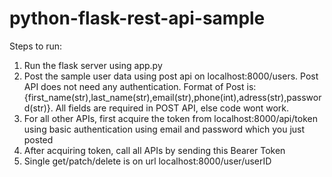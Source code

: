 # python-flask-rest-api-sample

Steps to run:
1. Run the flask server using app.py
2. Post the sample user data using post api on localhost:8000/users. Post API does not need any authentication. Format of Post is:                        {first_name(str),last_name(str),email(str),phone(int),adress(str),password(str)}. All fields are required in POST API, else code wont work.
3. For all other APIs, first acquire the token from localhost:8000/api/token using basic authentication using email and password which you just posted
4. After acquiring token, call all APIs by sending this Bearer Token
5. Single get/patch/delete is on url localhost:8000/user/userID
